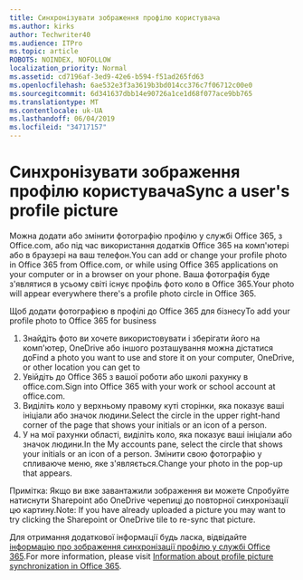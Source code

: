 ```yaml
---
title: Синхронізувати зображення профілю користувача
ms.author: kirks
author: Techwriter40
ms.audience: ITPro
ms.topic: article
ROBOTS: NOINDEX, NOFOLLOW
localization_priority: Normal
ms.assetid: cd7196af-3ed9-42e6-b594-f51ad265fd63
ms.openlocfilehash: 6ae532e3f3a3619b3bd014cc376c7f06712c00e0
ms.sourcegitcommit: 6d341637dbb14e90726a1ce1d68f077ace9bb765
ms.translationtype: MT
ms.contentlocale: uk-UA
ms.lasthandoff: 06/04/2019
ms.locfileid: "34717157"
---
```

# <a name="sync-a-users-profile-picture"></a><span data-ttu-id="cd716-102">Синхронізувати зображення профілю користувача</span><span class="sxs-lookup"><span data-stu-id="cd716-102">Sync a user's profile picture</span></span>

<p><span data-ttu-id="cd716-103">Можна додати або змінити фотографію профілю у службі Office 365, з Office.com, або під час використання додатків Office 365 на комп'ютері або в браузері на ваш телефон.</span><span class="sxs-lookup"><span data-stu-id="cd716-103">You can add or change your profile photo in Office 365 from Office.com, or while using Office 365 applications on your computer or in a browser on your phone.</span></span> <span data-ttu-id="cd716-104">Ваша фотографія буде з'являтися в усьому світі існує профіль фото коло в Office 365.</span><span class="sxs-lookup"><span data-stu-id="cd716-104">Your photo will appear everywhere there's a profile photo circle in Office 365.</span></span></p> <p><span data-ttu-id="cd716-105">Щоб додати фотографією в профілі до Office 365 для бізнесу</span><span class="sxs-lookup"><span data-stu-id="cd716-105">To add your profile photo to Office 365 for business</span></span></p> <ol> <li><span data-ttu-id="cd716-106">Знайдіть фото ви хочете використовувати і зберігати його на комп'ютер, OneDrive або іншого розташування можна дістатися до</span><span class="sxs-lookup"><span data-stu-id="cd716-106">Find a photo you want to use and store it on your computer, OneDrive, or other location you can get to</span></span></li> <li><span data-ttu-id="cd716-107">Увійдіть до Office 365 з вашої роботи або школі рахунку в office.com.</span><span class="sxs-lookup"><span data-stu-id="cd716-107">Sign into Office 365 with your work or school account at office.com.</span></span></li> <li><span data-ttu-id="cd716-108">Виділіть коло у верхньому правому куті сторінки, яка показує ваші ініціали або значок людини.</span><span class="sxs-lookup"><span data-stu-id="cd716-108">Select the circle in the upper right-hand corner of the page that shows your initials or an icon of a person.</span></span></li> <li><span data-ttu-id="cd716-109">У на мої рахунки області, виділіть коло, яка показує ваші ініціали або значок людини.</span><span class="sxs-lookup"><span data-stu-id="cd716-109">In the My accounts pane, select the circle that shows your initials or an icon of a person.</span></span> <span data-ttu-id="cd716-110">Змінити свою фотографію у спливаюче меню, яке з'являється.</span><span class="sxs-lookup"><span data-stu-id="cd716-110">Change your photo in the pop-up that appears.</span></span></li> </ol> <p><span data-ttu-id="cd716-111">Примітка: Якщо ви вже завантажили зображення ви можете Спробуйте натиснути Sharepoint або OneDrive черепиці до повторної синхронізації цю картину.</span><span class="sxs-lookup"><span data-stu-id="cd716-111">Note: If you have already uploaded a picture you may want to try clicking the Sharepoint or OneDrive tile to re-sync that picture.</span></span></p> <p><span data-ttu-id="cd716-112">Для отримання додаткової інформації будь ласка, відвідайте <a href="https://support.office.com/en-us/article/information-about-profile-picture-synchronization-in-office-365-20594d76-d054-4af4-a660-401133e3d48a?ui=en-US&amp;rs=en-US&amp;ad=US">інформацію про зображення синхронізації профілю у службі Office 365</a>.</span><span class="sxs-lookup"><span data-stu-id="cd716-112">For more information, please visit <a href="https://support.office.com/en-us/article/information-about-profile-picture-synchronization-in-office-365-20594d76-d054-4af4-a660-401133e3d48a?ui=en-US&amp;rs=en-US&amp;ad=US">Information about profile picture synchronization in Office 365</a>.</span></span></p>
